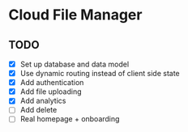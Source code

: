 # Cloud File Manager

## TODO

- [x] Set up database and data model
- [x] Use dynamic routing instead of client side state
- [x] Add authentication
- [x] Add file uploading
- [x] Add analytics
- [ ] Add delete
- [ ] Real homepage + onboarding

